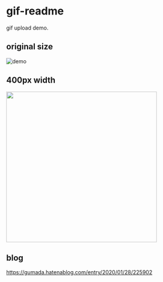 # gif-readme

gif upload demo.

## original size

![demo](resource/demo.gif)

## 400px width

<img src="resource/demo.gif" width="400">


## blog
https://gumada.hatenablog.com/entry/2020/01/28/225902
